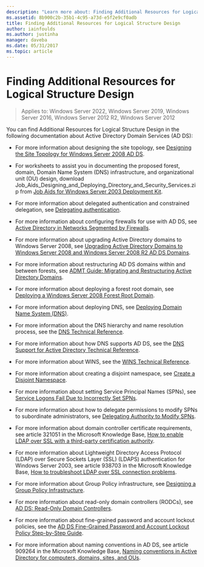 ```yaml
---
description: "Learn more about: Finding Additional Resources for Logical Structure Design"
ms.assetid: 8b900c2b-35b1-4c95-a73d-e5f2e9cf0adb
title: Finding Additional Resources for Logical Structure Design
author: iainfoulds
ms.author: justinha
manager: daveba
ms.date: 05/31/2017
ms.topic: article
---
```


# Finding Additional Resources for Logical Structure Design

>Applies to: Windows Server 2022, Windows Server 2019, Windows Server 2016, Windows Server 2012 R2, Windows Server 2012

You can find Additional Resources for Logical Structure Design in the following documentation about Active Directory Domain Services (AD DS):

- For more information about designing the site topology, see [Designing the Site Topology for Windows Server 2008 AD DS](Designing-the-Site-Topology.md).

- For worksheets to assist you in documenting the proposed forest, domain, Domain Name System (DNS) infrastructure, and organizational unit (OU) design, download Job_Aids_Designing_and_Deploying_Directory_and_Security_Services.zip from [Job Aids for Windows Server 2003 Deployment Kit](https://microsoft.com/download/details.aspx?id=9608).

- For more information about delegated authentication and constrained delegation, see [Delegating authentication](/previous-versions/windows/it-pro/windows-server-2003/cc739740(v=ws.10)).

- For more information about configuring firewalls for use with AD DS, see [Active Directory in Networks Segmented by Firewalls](/troubleshoot/windows-server/identity/config-firewall-for-ad-domains-and-trusts).

- For more information about upgrading Active Directory domains to Windows Server 2008, see [Upgrading Active Directory Domains to Windows Server 2008 and Windows Server 2008 R2 AD DS Domains](/previous-versions/windows/it-pro/windows-server-2008-r2-and-2008/cc731188(v=ws.10)).

- For more information about restructuring AD DS domains within and between forests, see [ADMT Guide: Migrating and Restructuring Active Directory Domains](/previous-versions/windows/it-pro/windows-server-2008-r2-and-2008/cc974332(v=ws.10)).

- For more information about deploying a forest root domain, see [Deploying a Windows Server 2008 Forest Root Domain](/previous-versions/windows/it-pro/windows-server-2008-r2-and-2008/cc731174(v=ws.10)).

- For more information about deploying DNS, see [Deploying Domain Name System (DNS)](/previous-versions/windows/it-pro/windows-server-2003/cc780661(v=ws.10)).

- For more information about the DNS hierarchy and name resolution process, see the [DNS Technical Reference](/previous-versions/windows/it-pro/windows-server-2003/cc779926(v=ws.10)).

- For more information about how DNS supports AD DS, see the [DNS Support for Active Directory Technical Reference](/previous-versions/windows/it-pro/windows-server-2003/cc781627(v=ws.10)).

- For more information about WINS, see the [WINS Technical Reference](/previous-versions/windows/it-pro/windows-server-2003/cc736411(v=ws.10)).

- For more information about creating a disjoint namespace, see [Create a Disjoint Namespace](/previous-versions/windows/it-pro/windows-server-2003/cc755926(v=ws.10)).

- For more information about setting Service Principal Names (SPNs), see [Service Logons Fail Due to Incorrectly Set SPNs](/previous-versions/windows/it-pro/windows-server-2003/cc772897(v=ws.10)).

- For more information about how to delegate permissions to modify SPNs to subordinate administrators, see [Delegating Authority to Modify SPNs](/previous-versions/windows/it-pro/windows-server-2008-R2-and-2008/cc770439(v=ws.10)).

- For more information about domain controller certificate requirements, see article 321051 in the Microsoft Knowledge Base, [How to enable LDAP over SSL with a third-party certification authority](https://support.microsoft.com/help/321051/).

- For more information about Lightweight Directory Access Protocol (LDAP) over Secure Sockets Layer (SSL) (LDAPS) authentication for Windows Server 2003, see article 938703 in the Microsoft Knowledge Base, [How to troubleshoot LDAP over SSL connection problems](https://support.microsoft.com/help/938703/).

- For more information about Group Policy infrastructure, see [Designing a Group Policy Infrastructure](/previous-versions/windows/it-pro/windows-server-2003/cc786524(v=ws.10)).

- For more information about read-only domain controllers (RODCs), see [AD DS: Read-Only Domain Controllers](/previous-versions/windows/it-pro/windows-server-2008-r2-and-2008/cc732801(v=ws.10)).

- For more information about fine-grained password and account lockout policies, see the [AD DS Fine-Grained Password and Account Lockout Policy Step-by-Step Guide](/previous-versions/windows/it-pro/windows-server-2008-r2-and-2008/cc770842(v=ws.10)).

- For more information about naming conventions in AD DS, see article 909264 in the Microsoft Knowledge Base, [Naming conventions in Active Directory for computers, domains, sites, and OUs](https://support.microsoft.com/help/909264/).
